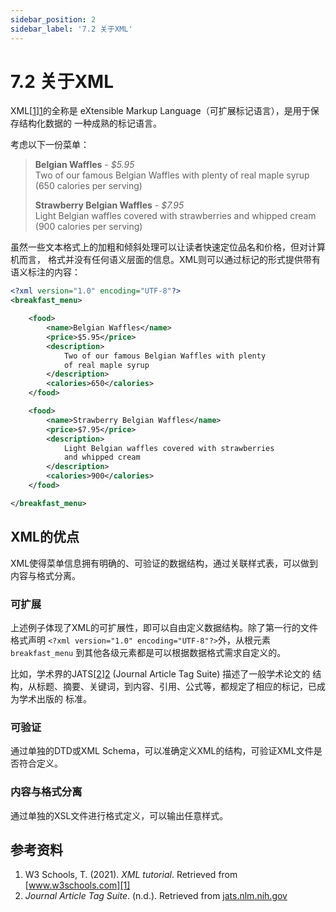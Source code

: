 ```yaml
---
sidebar_position: 2
sidebar_label: '7.2 关于XML'
---
```


# 7.2 关于XML

XML[[1]][1]的全称是 eXtensible Markup Language（可扩展标记语言），是用于保存结构化数据的
一种成熟的标记语言。

考虑以下一份菜单：

> **Belgian Waffles** - _$5.95_  
> Two of our famous Belgian Waffles with plenty of real maple syrup  
> (650 calories per serving)
> 
> **Strawberry Belgian Waffles** - _$7.95_  
> Light Belgian waffles covered with strawberries and whipped cream  
> (900 calories per serving)

虽然一些文本格式上的加粗和倾斜处理可以让读者快速定位品名和价格，但对计算机而言，
格式并没有任何语义层面的信息。XML则可以通过标记的形式提供带有语义标注的内容：

```xml
<?xml version="1.0" encoding="UTF-8"?>
<breakfast_menu>

    <food>
        <name>Belgian Waffles</name>
        <price>$5.95</price>
        <description>
            Two of our famous Belgian Waffles with plenty
            of real maple syrup
        </description>
        <calories>650</calories>
    </food>

    <food>
        <name>Strawberry Belgian Waffles</name>
        <price>$7.95</price>
        <description>
            Light Belgian waffles covered with strawberries
            and whipped cream
        </description>
        <calories>900</calories>
    </food>

</breakfast_menu>
```

## XML的优点

XML使得菜单信息拥有明确的、可验证的数据结构，通过关联样式表，可以做到内容与格式分离。

### 可扩展

上述例子体现了XML的可扩展性，即可以自由定义数据结构。除了第一行的文件格式声明
`<?xml version="1.0" encoding="UTF-8"?>`外，从根元素`breakfast_menu`
到其他各级元素都是可以根据数据格式需求自定义的。

比如，学术界的JATS[[2]][2] (Journal Article Tag Suite) 描述了一般学术论文的
结构，从标题、摘要、关键词，到内容、引用、公式等，都规定了相应的标记，已成为学术出版的
标准。

### 可验证

通过单独的DTD或XML Schema，可以准确定义XML的结构，可验证XML文件是否符合定义。

### 内容与格式分离

通过单独的XSL文件进行格式定义，可以输出任意样式。

## 参考资料

1. W3 Schools, T. (2021). *XML tutorial*.
   Retrieved from [www.w3schools.com][1]
2. *Journal Article Tag Suite*. (n.d.). Retrieved from
   [jats.nlm.nih.gov][2]

[1]: https://www.w3schools.com/xml/default.asp
[2]: https://jats.nlm.nih.gov/